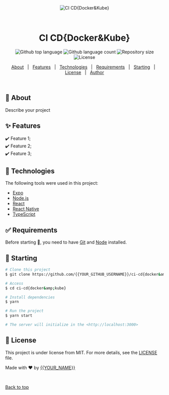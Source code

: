 <div align="center" id="top"> 
  <img src="./.github/app.gif" alt="CI CD{Docker&amp;Kube}" />

  &#xa0;

  <!-- <a href="https://cicd{docker&amp;kube}.netlify.app">Demo</a> -->
</div>

<h1 align="center">CI CD{Docker&amp;Kube}</h1>

<p align="center">
  <img alt="Github top language" src="https://img.shields.io/github/languages/top/{{YOUR_GITHUB_USERNAME}}/ci-cd{docker&amp;kube}?color=56BEB8">

  <img alt="Github language count" src="https://img.shields.io/github/languages/count/{{YOUR_GITHUB_USERNAME}}/ci-cd{docker&amp;kube}?color=56BEB8">

  <img alt="Repository size" src="https://img.shields.io/github/repo-size/{{YOUR_GITHUB_USERNAME}}/ci-cd{docker&amp;kube}?color=56BEB8">

  <img alt="License" src="https://img.shields.io/github/license/{{YOUR_GITHUB_USERNAME}}/ci-cd{docker&amp;kube}?color=56BEB8">

  <!-- <img alt="Github issues" src="https://img.shields.io/github/issues/{{YOUR_GITHUB_USERNAME}}/ci-cd{docker&amp;kube}?color=56BEB8" /> -->

  <!-- <img alt="Github forks" src="https://img.shields.io/github/forks/{{YOUR_GITHUB_USERNAME}}/ci-cd{docker&amp;kube}?color=56BEB8" /> -->

  <!-- <img alt="Github stars" src="https://img.shields.io/github/stars/{{YOUR_GITHUB_USERNAME}}/ci-cd{docker&amp;kube}?color=56BEB8" /> -->
</p>

<!-- Status -->

<!-- <h4 align="center"> 
	🚧  CI CD{Docker&amp;Kube} 🚀 Under construction...  🚧
</h4> 

<hr> -->

<p align="center">
  <a href="#dart-about">About</a> &#xa0; | &#xa0; 
  <a href="#sparkles-features">Features</a> &#xa0; | &#xa0;
  <a href="#rocket-technologies">Technologies</a> &#xa0; | &#xa0;
  <a href="#white_check_mark-requirements">Requirements</a> &#xa0; | &#xa0;
  <a href="#checkered_flag-starting">Starting</a> &#xa0; | &#xa0;
  <a href="#memo-license">License</a> &#xa0; | &#xa0;
  <a href="https://github.com/{{YOUR_GITHUB_USERNAME}}" target="_blank">Author</a>
</p>

<br>

## :dart: About ##

Describe your project

## :sparkles: Features ##

:heavy_check_mark: Feature 1;\
:heavy_check_mark: Feature 2;\
:heavy_check_mark: Feature 3;

## :rocket: Technologies ##

The following tools were used in this project:

- [Expo](https://expo.io/)
- [Node.js](https://nodejs.org/en/)
- [React](https://pt-br.reactjs.org/)
- [React Native](https://reactnative.dev/)
- [TypeScript](https://www.typescriptlang.org/)

## :white_check_mark: Requirements ##

Before starting :checkered_flag:, you need to have [Git](https://git-scm.com) and [Node](https://nodejs.org/en/) installed.

## :checkered_flag: Starting ##

```bash
# Clone this project
$ git clone https://github.com/{{YOUR_GITHUB_USERNAME}}/ci-cd{docker&amp;kube}

# Access
$ cd ci-cd{docker&amp;kube}

# Install dependencies
$ yarn

# Run the project
$ yarn start

# The server will initialize in the <http://localhost:3000>
```

## :memo: License ##

This project is under license from MIT. For more details, see the [LICENSE](LICENSE.md) file.


Made with :heart: by <a href="https://github.com/{{YOUR_GITHUB_USERNAME}}" target="_blank">{{YOUR_NAME}}</a>

&#xa0;

<a href="#top">Back to top</a>
